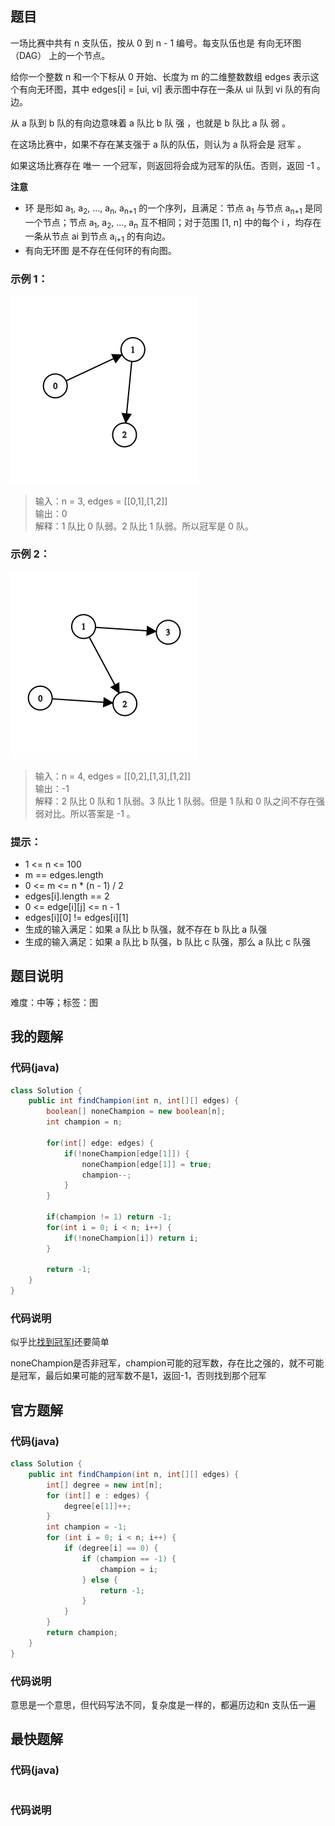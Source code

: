 ## 题目
一场比赛中共有 n 支队伍，按从 0 到  n - 1 编号。每支队伍也是 有向无环图（DAG） 上的一个节点。

给你一个整数 n 和一个下标从 0 开始、长度为 m 的二维整数数组 edges 表示这个有向无环图，其中 edges\[i] = \[ui, vi] 表示图中存在一条从 ui 队到 vi 队的有向边。

从 a 队到 b 队的有向边意味着 a 队比 b 队 强 ，也就是 b 队比 a 队 弱 。

在这场比赛中，如果不存在某支强于 a 队的队伍，则认为 a 队将会是 冠军 。

如果这场比赛存在 唯一 一个冠军，则返回将会成为冠军的队伍。否则，返回 -1 。

**注意**

- 环 是形如 a<sub>1</sub>, a<sub>2</sub>, ..., a<sub>n</sub>, a<sub>n+1</sub> 的一个序列，且满足：节点 a<sub>1</sub> 与节点 a<sub>n+1</sub> 是同一个节点；节点 a<sub>1</sub>, a<sub>2</sub>, ..., a<sub>n</sub> 互不相同；对于范围 \[1, n] 中的每个 i ，均存在一条从节点 ai 到节点 a<sub>i+1</sub> 的有向边。
- 有向无环图 是不存在任何环的有向图。
### 示例 1：
![](/support/image/2924-找到冠军II/1.png)
> 输入：n = 3, edges = [[0,1],[1,2]]  
> 输出：0  
> 解释：1 队比 0 队弱。2 队比 1 队弱。所以冠军是 0 队。  
### 示例 2：
![](/support/image/2924-找到冠军II/2.png)
> 输入：n = 4, edges = [[0,2],[1,3],[1,2]]  
> 输出：-1  
> 解释：2 队比 0 队和 1 队弱。3 队比 1 队弱。但是 1 队和 0 队之间不存在强弱对比。所以答案是 -1 。  
### 提示：
- 1 <= n <= 100
- m == edges.length
- 0 <= m <= n * (n - 1) / 2
- edges[i].length == 2
- 0 <= edge[i][j] <= n - 1
- edges[i][0] != edges[i][1]
- 生成的输入满足：如果 a 队比 b 队强，就不存在 b 队比 a 队强
- 生成的输入满足：如果 a 队比 b 队强，b 队比 c 队强，那么 a 队比 c 队强

## 题目说明
难度：中等；标签：图
## 我的题解
### 代码(java)
```java
class Solution {
    public int findChampion(int n, int[][] edges) {
        boolean[] noneChampion = new boolean[n];
        int champion = n;

        for(int[] edge: edges) {
            if(!noneChampion[edge[1]]) {
                noneChampion[edge[1]] = true;
                champion--;
            }
        }
        
        if(champion != 1) return -1;
        for(int i = 0; i < n; i++) {
            if(!noneChampion[i]) return i;
        }

        return -1;
    }
}
```
### 代码说明
似乎比[找到冠军I](https://github.com/zhangxinren1989/leetcode-letscode/blob/main/column/daily-task/2024/04/0412-2923-%E6%89%BE%E5%88%B0%E5%86%A0%E5%86%9BI.md)还要简单

noneChampion是否非冠军，champion可能的冠军数，存在比之强的，就不可能是冠军，最后如果可能的冠军数不是1，返回-1，否则找到那个冠军
## 官方题解
### 代码(java)
```java
class Solution {
    public int findChampion(int n, int[][] edges) {
        int[] degree = new int[n];
        for (int[] e : edges) {
            degree[e[1]]++;
        }
        int champion = -1;
        for (int i = 0; i < n; i++) {
            if (degree[i] == 0) {
                if (champion == -1) {
                    champion = i;
                } else {
                    return -1;
                }
            }
        }
        return champion;
    }
}
```
### 代码说明
意思是一个意思，但代码写法不同，复杂度是一样的，都遍历边和n 支队伍一遍
## 最快题解
### 代码(java)
```java
```
### 代码说明
